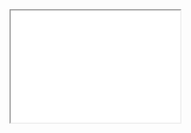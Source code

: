 <iframe id="inlineFrameExample"
    title="Inline Frame Example"
    width="300"
    height="200"
    src="videos.html">
</iframe>
